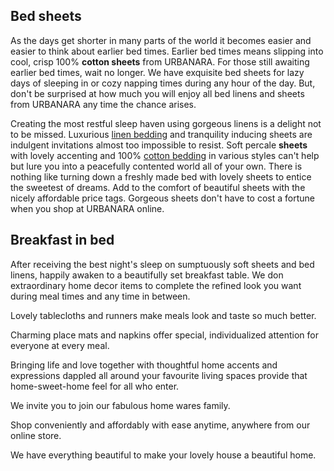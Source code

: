 ## Bed sheets  

As the days get shorter in many parts of the world it becomes easier and easier to think about earlier bed times. Earlier bed times means slipping into cool, crisp 100% **cotton sheets** from URBANARA. For those still awaiting earlier bed times, wait no longer. We have exquisite bed sheets for lazy days of sleeping in or cozy napping times during any hour of the day. But, don't be surprised at how much you will enjoy all bed linens and sheets from URBANARA any time the chance arises.

Creating the most restful sleep haven using gorgeous linens is a delight not to be missed. Luxurious [linen bedding](https://www.urbanara.co.uk/bed-linen/linen-bedding) and tranquility inducing sheets are indulgent invitations almost too impossible to resist. Soft percale **sheets** with lovely accenting and 100% [cotton bedding](https://www.urbanara.co.uk/bed-linen/cotton-bed-linen) in various styles can't help but lure you into a peacefully contented world all of your own. There is nothing like turning down a freshly made bed with lovely sheets to entice the sweetest of dreams. Add to the comfort of beautiful sheets with the nicely affordable price tags. Gorgeous sheets don't have to cost a fortune when you shop at URBANARA online.

## Breakfast in bed 

After receiving the best night's sleep on sumptuously soft sheets and bed linens, happily awaken to a beautifully set breakfast table. We don extraordinary home decor items to complete the refined look you want during meal times and any time in between. 

Lovely tablecloths and runners make meals look and taste so much better.

Charming place mats and napkins offer special, individualized attention for everyone at every meal.

Bringing life and love together with thoughtful home accents and expressions dappled all around your favourite living spaces provide that home-sweet-home feel for all who enter.

We invite you to join our fabulous home wares family.

Shop conveniently and affordably with ease anytime, anywhere from our online store.

We have everything beautiful to make your lovely house a beautiful home.
